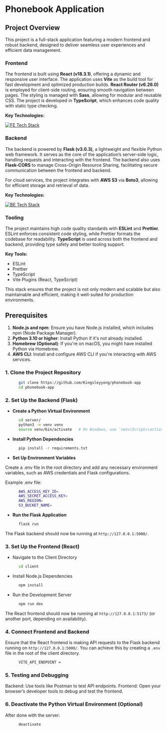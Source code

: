 # Phonebook Application

## Project Overview

This project is a full-stack application featuring a modern frontend and robust backend, designed to deliver seamless user experiences and efficient data management.

### Frontend

The frontend is built using **React (v18.3.1)**, offering a dynamic and responsive user interface. The application uses **Vite** as the build tool for fast development and optimized production builds. **React Router (v6.26.0)** is employed for client-side routing, ensuring smooth navigation between pages. The styling is managed with **Sass**, allowing for modular and reusable CSS. The project is developed in **TypeScript**, which enhances code quality with static type checking.

**Key Technologies:**

[![FE Tech Stack](https://skillicons.dev/icons?i=react,vite,sass,typescript)](https://skillicons.dev)

### Backend

The backend is powered by **Flask (v3.0.3)**, a lightweight and flexible Python web framework. It serves as the core of the application’s server-side logic, handling requests and interacting with the frontend. The backend also uses **Flask-CORS** to manage Cross-Origin Resource Sharing, facilitating secure communication between the frontend and backend.

For cloud services, the project integrates with **AWS S3** via **Boto3**, allowing for efficient storage and retrieval of data. 

**Key Technologies:**

[![BE Tech Stack](https://skillicons.dev/icons?i=flask,aws)](https://skillicons.dev)

### Tooling

The project maintains high code quality standards with **ESLint** and **Prettier**. ESLint enforces consistent code styling, while Prettier formats the codebase for readability. **TypeScript** is used across both the frontend and backend, providing type safety and better tooling support.

**Key Tools:**
- ESLint
- Prettier
- TypeScript
- Vite Plugins (React, TypeScript)

This stack ensures that the project is not only modern and scalable but also maintainable and efficient, making it well-suited for production environments.

## Prerequisites

1. **Node.js and npm**: Ensure you have Node.js installed, which includes npm (Node Package Manager).
2. **Python 3.10 or higher**: Install Python if it's not already installed.
3. **Homebrew (Optional)**: If you're on macOS, you might have installed Python via Homebrew.
4. **AWS CLI**: Install and configure AWS CLI if you're interacting with AWS services.

### 1. Clone the Project Repository

```bash
      git clone https://github.com/Kingsleyyong/phonebook-app
      cd phonebook-app
```

### 2. Set Up the Backend (Flask)

- **Create a Python Virtual Environment**
```bash
      cd server/
      python3 -m venv venv
      source venv/bin/activate   # On Windows, use `venv\Scripts\activate`
```

- **Install Python Dependencies**

```bash
      pip install -r requirements.txt
```

- **Set Up Environment Variables**

Create a .env file in the root directory and add any necessary environment variables, such as AWS credentials and Flask configurations.

Example .env file:
```bash
      AWS_ACCESS_KEY_ID=
      AWS_SECRET_ACCESS_KEY=
      AWS_REGION=
      S3_BUCKET_NAME=
```

- **Run the Flask Application**

```bash
      flask run
```

The Flask backend should now be running at `http://127.0.0.1:5000/`.

### 3. Set Up the Frontend (React)
- Navigate to the Client Directory

```bash
      cd client
```

- Install Node.js Dependencies

```bash
      npm install
```

- Run the Development Server

```bash
      npm run dev
```
The React frontend should now be running at `http://127.0.0.1:5173/` (or another port, depending on availability).

### 4. Connect Frontend and Backend
Ensure that the React frontend is making API requests to the Flask backend running on `http://127.0.0.1:5000/`. You can achieve this by creating a `.env` file in the root of the client directory.
```bash
      VITE_API_ENDPOINT =
```

### 5. Testing and Debugging
Backend: Use tools like Postman to test API endpoints.
Frontend: Open your browser’s developer tools to debug and test the frontend.

### 6. Deactivate the Python Virtual Environment (Optional)
After done with the server:

```bash
      deactivate
```
